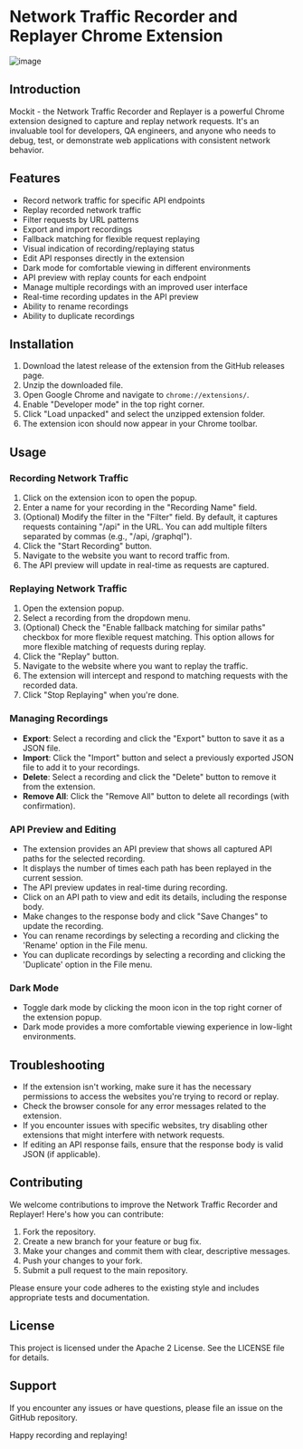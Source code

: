 # Network Traffic Recorder and Replayer Chrome Extension
![image](https://github.com/user-attachments/assets/21855769-dcd5-447e-9ec0-f5f3668d308a)

## Introduction

Mockit - the Network Traffic Recorder and Replayer is a powerful Chrome extension designed to capture and replay network requests. It's an invaluable tool for developers, QA engineers, and anyone who needs to debug, test, or demonstrate web applications with consistent network behavior.

## Features

- Record network traffic for specific API endpoints
- Replay recorded network traffic
- Filter requests by URL patterns
- Export and import recordings
- Fallback matching for flexible request replaying
- Visual indication of recording/replaying status
- Edit API responses directly in the extension
- Dark mode for comfortable viewing in different environments
- API preview with replay counts for each endpoint
- Manage multiple recordings with an improved user interface
- Real-time recording updates in the API preview
- Ability to rename recordings
- Ability to duplicate recordings

## Installation

1. Download the latest release of the extension from the GitHub releases page.
2. Unzip the downloaded file.
3. Open Google Chrome and navigate to `chrome://extensions/`.
4. Enable "Developer mode" in the top right corner.
5. Click "Load unpacked" and select the unzipped extension folder.
6. The extension icon should now appear in your Chrome toolbar.

## Usage

### Recording Network Traffic

1. Click on the extension icon to open the popup.
2. Enter a name for your recording in the "Recording Name" field.
3. (Optional) Modify the filter in the "Filter" field. By default, it captures requests containing "/api" in the URL. You can add multiple filters separated by commas (e.g., "/api, /graphql").
4. Click the "Start Recording" button.
5. Navigate to the website you want to record traffic from.
6. The API preview will update in real-time as requests are captured.

### Replaying Network Traffic

1. Open the extension popup.
2. Select a recording from the dropdown menu.
3. (Optional) Check the "Enable fallback matching for similar paths" checkbox for more flexible request matching.  This option allows for more flexible matching of requests during replay.
4. Click the "Replay" button.
5. Navigate to the website where you want to replay the traffic.
6. The extension will intercept and respond to matching requests with the recorded data.
7. Click "Stop Replaying" when you're done.

### Managing Recordings

- **Export**: Select a recording and click the "Export" button to save it as a JSON file.
- **Import**: Click the "Import" button and select a previously exported JSON file to add it to your recordings.
- **Delete**: Select a recording and click the "Delete" button to remove it from the extension.
- **Remove All**: Click the "Remove All" button to delete all recordings (with confirmation).

### API Preview and Editing

- The extension provides an API preview that shows all captured API paths for the selected recording.
- It displays the number of times each path has been replayed in the current session.
- The API preview updates in real-time during recording.
- Click on an API path to view and edit its details, including the response body.
- Make changes to the response body and click "Save Changes" to update the recording.
- You can rename recordings by selecting a recording and clicking the 'Rename' option in the File menu.
- You can duplicate recordings by selecting a recording and clicking the 'Duplicate' option in the File menu.

### Dark Mode

- Toggle dark mode by clicking the moon icon in the top right corner of the extension popup.
- Dark mode provides a more comfortable viewing experience in low-light environments.

## Troubleshooting

- If the extension isn't working, make sure it has the necessary permissions to access the websites you're trying to record or replay.
- Check the browser console for any error messages related to the extension.
- If you encounter issues with specific websites, try disabling other extensions that might interfere with network requests.
- If editing an API response fails, ensure that the response body is valid JSON (if applicable).

## Contributing

We welcome contributions to improve the Network Traffic Recorder and Replayer! Here's how you can contribute:

1. Fork the repository.
2. Create a new branch for your feature or bug fix.
3. Make your changes and commit them with clear, descriptive messages.
4. Push your changes to your fork.
5. Submit a pull request to the main repository.

Please ensure your code adheres to the existing style and includes appropriate tests and documentation.

## License

This project is licensed under the Apache 2 License. See the LICENSE file for details.

## Support

If you encounter any issues or have questions, please file an issue on the GitHub repository.

Happy recording and replaying!

